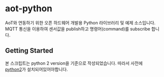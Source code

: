 # aot-python

AoT와 연동하기 위한 오픈 하드웨어 개발용 Python 라이브러리 및 예제 소스입니다. 
MQTT 통신을 이용하여 센서값을 publish하고 명령어(command)를 subscribe 합니다.
   
## Getting Started

본 스크립트는 python 2 version을 기준으로 작성되었습니다. 따라서 사전에 [python2](https://www.python.org/downloads/)가 설치되어있어야합니다.
